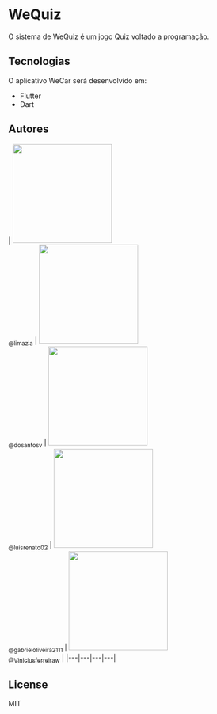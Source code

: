 # WeQuiz
O sistema de WeQuiz é um jogo Quiz voltado a programação.

## Tecnologias
O aplicativo WeCar será desenvolvido em:

- Flutter
- Dart

## Autores

| [<img src="https://avatars.githubusercontent.com/u/32038004?v=2" width="200px" height="auto"><br><sub>@limazia</sub>](https://github.com/limazia) | [<img src="https://avatars.githubusercontent.com/u/102265413?v=4" width="200px" height="auto"><br><sub>@dosantosv</sub>](https://github.com/dosantosv) | [<img src="https://avatars.githubusercontent.com/u/89888509?v=2" width="200px" height="auto"><br><sub>@luisrenato02</sub>](https://github.com/luisrenato02) | [<img src="https://avatars.githubusercontent.com/u/83615741?v=4" width="200px" height="auto"><br><sub>@gabrieloliveira2111</sub>](https://github.com/gabrieloliveira2111) | [<img src="https://avatars.githubusercontent.com/u/102265662?v=4" width="200px" height="auto"><br><sub>@Viniciusferreiraw</sub>](https://github.com/Viniciusferreiraw) | 
|---|---|---|---|

## License

MIT

